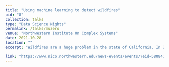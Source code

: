 ```yaml
---
title: "Using machine learning to detect wildfires"
pid: "8"
collection: talks
type: "Data Science Nights"
permalink: /talks/muzero
venue: "Northwestern Institute On Complex Systems"
date: 2021-10-28
location: ""
excerpt: "Wildfires are a huge problem in the state of California. In 2021 alone, there have been 7,000+ wildfires in California, which have burned down over 2 million acres of land. An automated system that detects wildfires early, before they spread, can help save lives and minimize damage to land and structures. In this talk, we will discuss Alchera's Wildfire Alert System, which uses machine learning to perform early detection of wildfires. The system analyzes images in real-time from over 800 cameras and sends immediate alerts to users. "

link: "https://www.nico.northwestern.edu/news-events/events/?eid=580843"
---
```




